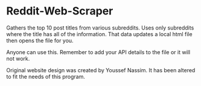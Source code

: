 # Reddit-Web-Scraper
Gathers the top 10 post titles from various subreddits. Uses only subreddits where the title has all of the information. That data updates a local html file then opens the file for you.

Anyone can use this. Remember to add your API details to the file or it will not work.

Original website design was created by Youssef Nassim. It has been altered to fit the needs of this program.
